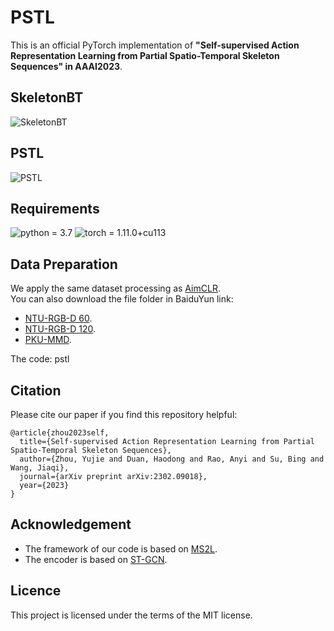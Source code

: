 # PSTL
This is an official PyTorch implementation of **"Self-supervised Action Representation Learning 
from Partial Spatio-Temporal Skeleton Sequences" in AAAI2023**.
## SkeletonBT
![SkeletonBT](https://user-images.githubusercontent.com/47097735/221340750-09aed928-9100-4b49-b2f9-7cf78bbb79e5.png)
## PSTL
![PSTL](https://user-images.githubusercontent.com/47097735/221340707-2a90c224-1183-4166-9de9-ac0553543f69.png)
## Requirements
![python = 3.7](https://img.shields.io/badge/python-3.7.13-green)
![torch = 1.11.0+cu113](https://img.shields.io/badge/torch-1.11.0%2Bcu113-yellowgreen)
## Data Preparation
We apply the same dataset processing as [AimCLR](https://github.com/Levigty/AimCLR).  
You can also download the file folder in BaiduYun link:
* [NTU-RGB-D 60](https://pan.baidu.com/s/1ukBF5aI8QawRriJbmsrv5Q).
* [NTU-RGB-D 120]().
* [PKU-MMD](https://pan.baidu.com/s/168uXCgrKdh7esqatGwfEfg).

The code: pstl
## Citation
Please cite our paper if you find this repository helpful:  
```
@article{zhou2023self,
  title={Self-supervised Action Representation Learning from Partial Spatio-Temporal Skeleton Sequences},
  author={Zhou, Yujie and Duan, Haodong and Rao, Anyi and Su, Bing and Wang, Jiaqi},
  journal={arXiv preprint arXiv:2302.09018},
  year={2023}
}
```

## Acknowledgement
* The framework of our code is based on [MS2L](https://github.com/LanglandsLin/MS2L).
* The encoder is based on [ST-GCN](https://github.com/yysijie/st-gcn/blob/master/OLD_README.md).

## Licence
This project is licensed under the terms of the MIT license.
